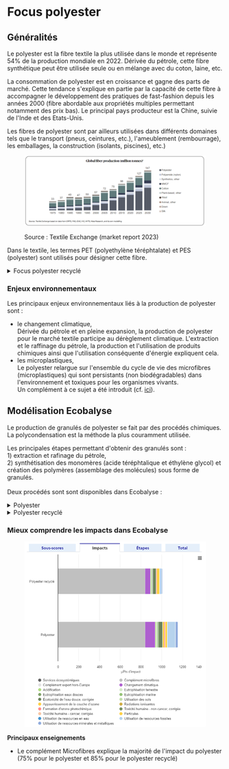 # Focus polyester

## Généralités

Le polyester est la fibre textile la plus utilisée dans le monde et représente 54% de la production mondiale en 2022. Dérivée du pétrole, cette fibre synthétique peut être utilisée seule ou en mélange avec du coton, laine, etc.&#x20;

La consommation de polyester est en croissance et gagne des parts de marché. Cette tendance s'explique en partie par la capacité de cette fibre à accompagner le développement des pratiques de fast-fashion depuis les années 2000 (fibre abordable aux propriétés multiples permettant notamment des prix bas). Le principal pays producteur est la Chine, suivie de l'Inde et des Etats-Unis.&#x20;

Les fibres de polyester sont par ailleurs utilisées dans différents domaines tels que le transport (pneus, ceintures, etc.), l'ameublement (rembourrage), les emballages, la construction (isolants, piscines), etc.)&#x20;

<figure><img src="../../../.gitbook/assets/image (14).png" alt=""><figcaption><p>Source : Textile Exchange (market report 2023)</p></figcaption></figure>

Dans le textile, les termes PET (polyethylène téréphtalate) et PES (polyester) sont utilisés pour désigner cette fibre.&#x20;

<details>

<summary>Focus polyester recyclé</summary>

Le polyester recyclé représente 14% de la production mondiale en 2022.

Il est à noter  qu'il est aujourd'hui très difficile de recycler des vêtements en d'autres vêtements faute de solutions techniques à grande échelle, du fait que le polyester est souvent mélangé à d'autres matières tandis qu'il contient des impuretés.&#x20;

99% du polyester recyclé utilisé dans le textile est fabriqué à partir de bouteilles en plastique.&#x20;

</details>

### Enjeux environnementaux

Les principaux enjeux environnementaux liés à la production de polyester sont :&#x20;

* le changement climatique,\
  Dérivée du pétrole et en pleine expansion, la production de polyester pour le marché textile participe au dérèglement climatique. L'extraction et le raffinage du pétrole, la production et l'utilisation de produits chimiques ainsi que l'utilisation conséquente d'énergie expliquent cela.
* les microplastiques,\
  Le polyester relargue sur l'ensemble du cycle de vie des microfibres (microplastiques) qui sont persistants (non biodégradables) dans l'environnement et toxiques pour les organismes vivants. \
  Un complément à ce sujet a été introduit (cf. [ici](https://fabrique-numerique.gitbook.io/ecobalyse/textile/complements-hors-acv/microfibres)).

## Modélisation Ecobalyse

Le production de granulés de polyester se fait par des procédés chimiques. La polycondensation est la méthode la plus couramment utilisée.&#x20;

Les principales étapes permettant d'obtenir des granulés sont : \
1\) extraction et rafinage du pétrole,\
2\) synthétisation des monomères (acide téréphtalique et éthylène glycol) et création des polymères (assemblage des molécules) sous forme de granulés.\
\
Deux procédés sont sont disponibles dans Ecobalyse :&#x20;

<details>

<summary>Polyester </summary>

Procédé Ecoinvent => _polyethylene terephthalate production, granulate, amorphous_

</details>

<details>

<summary>Polyester recyclé</summary>

Procédé Ecoinvent => _polyethylene terephthalate production, granulate, amorphous, recycled_

</details>

### Mieux comprendre les impacts dans Ecobalyse

<figure><img src="../../../.gitbook/assets/image (277).png" alt=""><figcaption></figcaption></figure>

**Principaux enseignements**

* Le complément Microfibres explique la majorité de l'impact du polyester (75% pour le polyester et 85% pour le polyester recyclé)
